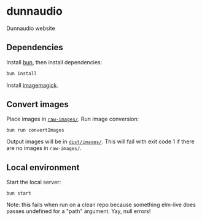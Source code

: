 # dunnaudio

Dunnaudio website

## Dependencies

Install [bun](https://bun.sh), then install dependencies:
```sh
bun install
```

Install [imagemagick](https://imagemagick.org/).

## Convert images

Place images in [`raw-images/`](./raw-images/). Run image conversion:
```
bun run convertImages
```
Output images will be in [`dist/images/`]( ./dist/images/ ). This will fail with exit code 1 if there are no images in
`raw-images/`.

## Local environment

Start the local server:
```
bun start
```
Note: this fails when run on a clean repo because something elm-live does passes undefined for a "path" argument. Yay,
null errors!

<!--
TODO: switch to elm-pages
TODO: add responsive layout for mobile
TODO: resize & convert images to optimize loading time & quality

TODO: add responsive layout for tablet
TODO: add scrolling effect to carousel
TODO: add scrolling effect to testimonials
TODO: crop images slightly
-->

<!--
SEO tips (https://www.youtube.com/watch?v=IkmPjeNKkBQ):
- Target low-competition, long-tail keywords
- Create content that satisfies search intent
- Optimize content for on-page SEO
- Optimize content for user experience
- Build backlinks
Next: https://www.youtube.com/watch?v=xsVTqzratPs
-->
